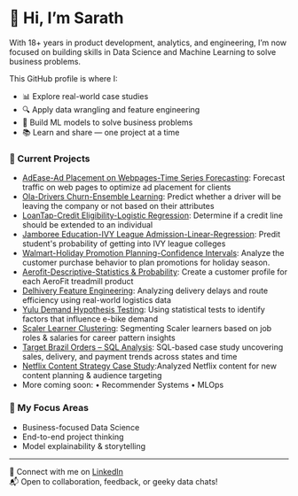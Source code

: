 # 👋 Hi, I’m Sarath

With 18+ years in product development, analytics, and engineering, I’m now focused on building skills in Data Science and Machine Learning to solve business problems.

This GitHub profile is where I:
- 📊 Explore real-world case studies
- 🔍 Apply data wrangling and feature engineering
- 🤖 Build ML models to solve business problems
- 📚 Learn and share — one project at a time

### 💼 Current Projects
- [AdEase-Ad Placement on Webpages-Time Series Forecasting](): Forecast traffic on web pages to optimize ad placement for clients
- [Ola-Drivers Churn-Ensemble Learning](https://github.com/DataScienceWithSarath/Ola-Ensemble-Machine-Learning): Predict whether a driver will be leaving the company or not based on their attributes
- [LoanTap-Credit Eligibility-Logistic Regression](https://github.com/DataScienceWithSarath/LoanTap-Logistic-Regression): Determine if a credit line should be extended to an individual
- [Jamboree Education-IVY League Admission-Linear-Regression](https://github.com/DataScienceWithSarath/Jamboree-Linear-Regressionhttps://github.com/DataScienceWithSarath/Jamboree-Linear-Regression): Predit student's probability of getting into IVY league colleges
- [Walmart-Holiday Promotion Planning-Confidence Intervals](https://github.com/DataScienceWithSarath/Walmart-Confidence-Interval-CLT): Analyze the customer purchase behavior to plan promotions for holiday season.
- [Aerofit-Descriptive-Statistics & Probability](https://github.com/DataScienceWithSarath/Aerofit-Descriptive-Statistics-Probability): Create a customer profile for each AeroFit treadmill product
- [Delhivery Feature Engineering](https://github.com/DataScienceWithSarath/delhivery-feature-engineering-case-study): Analyzing delivery delays and route efficiency using real-world logistics data
- [Yulu Demand Hypothesis Testing](https://github.com/DataScienceWithSarath/yulu-ebike-rentals-hypothesis-testing): Using statistical tests to identify factors that influence e-bike demand
- [Scaler Learner Clustering](https://github.com/DataScienceWithSarath/scaler-learners-clustering): Segmenting Scaler learners based on job roles & salaries for career pattern insights
- [Target Brazil Orders – SQL Analysis](https://github.com/DataScienceWithSarath/target-ecomm-orders-sql): SQL-based case study uncovering sales, delivery, and payment trends across states and time
- [Netflix Content Strategy Case Study](https://github.com/DataScienceWithSarath/netflix-content-analysis):Analyzed Netflix content for new content planning & audience targeting
- More coming soon: • Recommender Systems • MLOps

### 🚀 My Focus Areas
- Business-focused Data Science
- End-to-end project thinking
- Model explainability & storytelling

---

🔗 Connect with me on [LinkedIn](https://www.linkedin.com/in/sarath-chandra-t-53895115/)  
📬 Open to collaboration, feedback, or geeky data chats!
